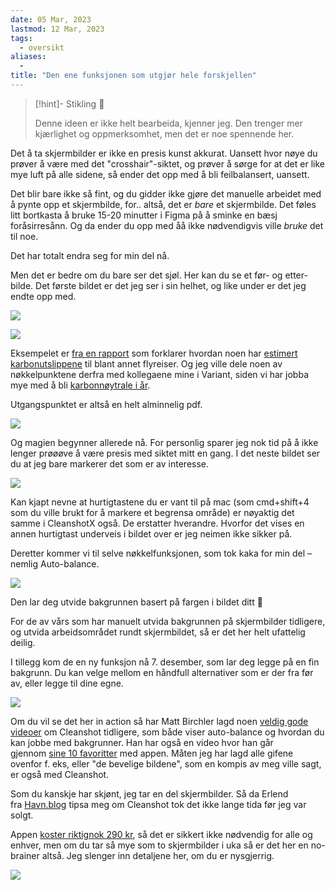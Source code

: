 ```yaml
---
date: 05 Mar, 2023
lastmod: 12 Mar, 2023
tags:
  - oversikt
aliases:
  - 
title: "Den ene funksjonen som utgjør hele forskjellen"
---
```

> [!hint]- Stikling 🌿
>
> Denne ideen er ikke helt bearbeida, kjenner jeg. Den trenger mer kjærlighet og oppmerksomhet, men det er noe spennende her.

Det å ta skjermbilder er ikke en presis kunst akkurat. Uansett hvor nøye du prøver å være med det "crosshair"-siktet, og prøver å sørge for at det er like mye luft på alle sidene, så ender det opp med å bli feilbalansert, uansett.

Det blir bare ikke så fint, og du gidder ikke gjøre det manuelle arbeidet med å pynte opp et skjermbilde, for.. altså, det er _bare_ et skjermbilde. Det føles litt bortkasta å bruke 15-20 minutter i Figma på å sminke en bæsj foråsirresånn. Og da ender du opp med åå ikke nødvendigvis ville _bruke_ det til noe.

Det har totalt endra seg for min del nå.

Men det er bedre om du bare ser det sjøl. Her kan du se et før- og etter-bilde. Det første bildet er det jeg ser i sin helhet, og like under er det jeg endte opp med.

![](https://www.simenskriver.no/content/images/2022/12/CleanShot-2022-12-13-at-08.31.00@2x.png)

![](https://www.simenskriver.no/content/images/2022/12/CleanShot-2022-12-13-at-08.27.50@2x.png)

Eksempelet er [fra en rapport](https://klimatsmartsemester.se/sites/default/files/metodrapport-klimatsmart-semester-version3.pdf?ref=simen-skriver) som forklarer hvordan noen har [estimert karbonutslippene](https://klimatsmartsemester.se/?ref=simen-skriver) til blant annet flyreiser. Og jeg ville dele noen av nøkkelpunktene derfra med kollegaene mine i Variant, siden vi har jobba mye med å bli [karbonnøytrale i år](https://blog.variant.no/n%C3%A5dde-vi-m%C3%A5let-om-karbonn%C3%B8ytralitet-5f95c4114285?ref=simen-skriver).

Utgangspunktet er altså en helt alminnelig pdf.

![](https://www.simenskriver.no/content/images/2022/12/CleanShot-2022-12-13-at-08.15.45.gif)

Og magien begynner allerede nå. For personlig sparer jeg nok tid på å ikke lenger prøøøve å være presis med siktet mitt en gang. I det neste bildet ser du at jeg bare markerer det som er av interesse.

![](https://www.simenskriver.no/content/images/2022/12/CleanShot-2022-12-13-at-08.19.16.gif)

Kan kjapt nevne at hurtigtastene du er vant til på mac (som cmd+shift+4 som du ville brukt for å markere et begrensa område) er nøyaktig det samme i CleanshotX også. De erstatter hverandre. Hvorfor det vises en annen hurtigtast underveis i bildet over er jeg neimen ikke sikker på.

Deretter kommer vi til selve nøkkelfunksjonen, som tok kaka for min del – nemlig Auto-balance.

![](https://www.simenskriver.no/content/images/2022/12/CleanShot-2022-12-13-at-08.21.02.gif)

Den lar deg utvide bakgrunnen basert på fargen i bildet ditt 🤯

For de av vårs som har manuelt utvida bakgrunnen på skjermbilder tidligere, og utvida arbeidsområdet rundt skjermbildet, så er det her helt ufattelig deilig.

I tillegg kom de en ny funksjon nå 7. desember, som lar deg legge på en fin bakgrunn. Du kan velge mellom en håndfull alternativer som er der fra før av, eller legge til dine egne.

![](https://www.simenskriver.no/content/images/2022/12/CleanShot-2022-12-13-at-08.29.14.gif)

Om du vil se det her in action så har Matt Birchler lagd noen [veldig gode videoer](https://youtu.be/4_rPJ3sn-Dw?t=232&ref=simen-skriver) om Cleanshot tidligere, som både viser auto-balance og hvordan du kan jobbe med bakgrunner. Han har også en video hvor han går gjennom [sine 10 favoritter](https://www.youtube.com/watch?v=R1ZJk1Qci6Q&ref=simen-skriver) med appen. Måten jeg har lagd alle gifene ovenfor f. eks, eller "de bevelige bildene", som en kompis av meg ville sagt, er også med Cleanshot.

Som du kanskje har skjønt, jeg tar en del skjermbilder. Så da Erlend fra [Havn.blog](https://www.havn.blog/?ref=simen-skriver) tipsa meg om Cleanshot tok det ikke lange tida før jeg var solgt.

Appen [koster riktignok 290 kr](https://cleanshot.com/pricing?ref=simen-skriver), så det er sikkert ikke nødvendig for alle og enhver, men om du tar så mye som to skjermbilder i uka så er det her en no-brainer altså. Jeg slenger inn detaljene her, om du er nysgjerrig.

![](https://www.simenskriver.no/content/images/2022/12/CleanShot-2022-12-13-at-08.36.32@2x.png)